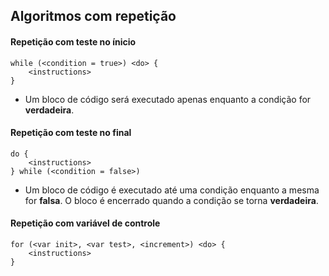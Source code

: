 ## Algoritmos com repetição

#### Repetição com teste no ínicio
~~~
while (<condition = true>) <do> {
    <instructions>
}
~~~
- Um bloco de código será executado apenas enquanto a condição for **verdadeira**.

#### Repetição com teste no final
~~~
do {
    <instructions>
} while (<condition = false>)
~~~
- Um bloco de código é executado até uma condição enquanto a mesma for **falsa**. O bloco é encerrado quando a condição se torna **verdadeira**.

#### Repetição com variável de controle
~~~
for (<var init>, <var test>, <increment>) <do> {
    <instructions>
}
~~~